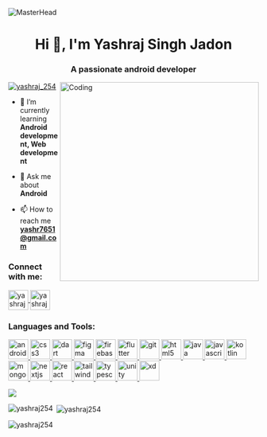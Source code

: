 ![MasterHead](https://1.bp.blogspot.com/-7A4WynwLsMw/XbBpCXG8fHI/AAAAAAAAMt4/uOa1bpLskYgrwGbllhSu2SDj_Mig8SXJQCLcBGAsYHQ/s1600/2000_600px.gif)
<h1 align="center">Hi 👋, I'm Yashraj Singh Jadon</h1>
<h3 align="center">A passionate android developer</h3>
<img align="right" alt="Coding" width="400" src="https://cdn.dribbble.com/users/1162077/screenshots/3848914/programmer.gif">

<p align="left"> <a href="https://twitter.com/yashraj_254" target="blank">
<img src="https://img.shields.io/twitter/follow/yashraj_254?logo=twitter&style=for-the-badge" alt="yashraj_254" /></a> 
</p>

- 🌱 I’m currently learning **Android development, Web development**

- 💬 Ask me about **Android**

- 📫 How to reach me **yashr7651@gmail.com**

<h3 align="left">Connect with me:</h3>
<p align="left">
  
<a href="https://twitter.com/yashraj_254" target="blank">
<img align="center" src="https://skillicons.dev/icons?i=twitter" alt="yashraj_254" height="40" width="40" />
</a>
  
<a href="https://linkedin.com/in/https://www.linkedin.com/in/yashraj-singh-47734b179/" target="blank">
<img align="center" src="https://skillicons.dev/icons?i=linkedin" alt="yashraj-singh-47734b179" height="40" width="40" />
</a>

</p>

<h3 align="left">Languages and Tools:</h3>
<p align="left">
  
<a href="https://developer.android.com" target="_blank" rel="noreferrer"> 
<img src="https://cdn-icons-png.flaticon.com/512/174/174836.png" alt="android" width="40" height="40"/>
</a>
  
<a href="https://www.w3schools.com/css/" target="_blank" rel="noreferrer"> 
<img src="https://skillicons.dev/icons?i=css" alt="css3" width="40" height="40"/> 
</a> 
  
<a href="https://dart.dev" target="_blank" rel="noreferrer"> 
<img src="https://skillicons.dev/icons?i=dart" alt="dart" width="40" height="40"/> 
</a> 

<a href="https://www.figma.com/" target="_blank" rel="noreferrer"> 
<img src="https://skillicons.dev/icons?i=figma" alt="figma" width="40" height="40"/> 
</a> 

<a href="https://firebase.google.com/" target="_blank" rel="noreferrer"> 
<img src="https://skillicons.dev/icons?i=firebase" alt="firebase" width="40" height="40"/> 
</a> 

<a href="https://flutter.dev" target="_blank" rel="noreferrer"> 
<img src="https://skillicons.dev/icons?i=flutter" alt="flutter" width="40" height="40"/> 
</a> 

<a href="https://git-scm.com/" target="_blank" rel="noreferrer"> 
<img src="https://www.vectorlogo.zone/logos/git-scm/git-scm-icon.svg" alt="git" width="40" height="40"/> 
</a> 

<a href="https://www.w3.org/html/" target="_blank" rel="noreferrer"> 
<img src="https://skillicons.dev/icons?i=html" alt="html5" width="40" height="40"/> 
</a> 

<a href="https://www.java.com" target="_blank" rel="noreferrer"> 
<img src="https://skillicons.dev/icons?i=java" alt="java" width="40" height="40"/> 
</a> 

<a href="https://developer.mozilla.org/en-US/docs/Web/JavaScript" target="_blank" rel="noreferrer"> 
<img src="https://skillicons.dev/icons?i=javascript" alt="javascript" width="40" height="40"/> 
</a>

<a href="https://kotlinlang.org" target="_blank" rel="noreferrer"> 
<img src="https://skillicons.dev/icons?i=kotlin" alt="kotlin" width="40" height="40"/> 
</a> 

<a href="https://www.mongodb.com/" target="_blank" rel="noreferrer"> 
<img src="https://skillicons.dev/icons?i=mongodb" alt="mongodb" width="40" height="40"/> 
</a> 

<a href="https://nextjs.org/" target="_blank" rel="noreferrer"> 
<img src="https://skillicons.dev/icons?i=nextjs" alt="nextjs" width="40" height="40"/> 
</a> 

<a href="https://reactjs.org/" target="_blank" rel="noreferrer"> 
<img src="https://skillicons.dev/icons?i=react" alt="react" width="40" height="40"/> 
</a> 

<a href="https://tailwindcss.com/" target="_blank" rel="noreferrer"> 
<img src="https://skillicons.dev/icons?i=tailwind" alt="tailwind" width="40" height="40"/> 
</a> 

<a href="https://www.typescriptlang.org/" target="_blank" rel="noreferrer"> 
<img src="https://skillicons.dev/icons?i=typescript" alt="typescript" width="40" height="40"/> 
</a> 

<a href="https://unity.com/" target="_blank" rel="noreferrer"> 
<img src="https://skillicons.dev/icons?i=unity" alt="unity" width="40" height="40"/> 
</a> 

<a href="https://www.adobe.com/products/xd.html" target="_blank" rel="noreferrer"> 
<img src="https://skillicons.dev/icons?i=xd" alt="xd" width="40" height="40"/> 
</a> 

</p>

<img src = "https://holopin.me/yashraj254"/>

<p>
<img align="left" src="https://github-readme-stats.vercel.app/api/top-langs?username=yashraj254&show_icons=true&locale=en&layout=compact" alt="yashraj254" />
</p>

<p>&nbsp;<img align="center" src="https://github-readme-stats.vercel.app/api?username=yashraj254&show_icons=true&locale=en" alt="yashraj254" /></p>

<p><img align="center" src="https://github-readme-streak-stats.herokuapp.com/?user=yashraj254&" alt="yashraj254" /></p>
